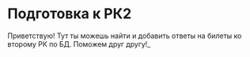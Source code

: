 # Подготовка к РК2
Приветствую! Тут ты можешь найти и добавить ответы на билеты ко второму РК по БД. Поможем друг другу!_